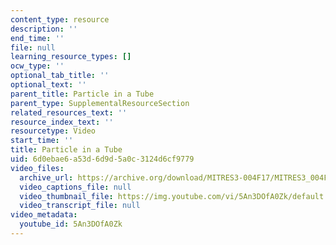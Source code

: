```yaml
---
content_type: resource
description: ''
end_time: ''
file: null
learning_resource_types: []
ocw_type: ''
optional_tab_title: ''
optional_text: ''
parent_title: Particle in a Tube
parent_type: SupplementalResourceSection
related_resources_text: ''
resource_index_text: ''
resourcetype: Video
start_time: ''
title: Particle in a Tube
uid: 6d0ebae6-a53d-6d9d-5a0c-3124d6cf9779
video_files:
  archive_url: https://archive.org/download/MITRES3-004F17/MITRES3_004F17_2012_yamin_300k.mp4
  video_captions_file: null
  video_thumbnail_file: https://img.youtube.com/vi/5An3DOfA0Zk/default.jpg
  video_transcript_file: null
video_metadata:
  youtube_id: 5An3DOfA0Zk
---
```

